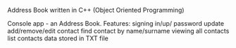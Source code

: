 Address Book written in C++ (Object Oriented Programming)

Console app - an Address Book.
Features:
signing in/up/
password update
add/remove/edit contact
find contact by name/surname
viewing all contacts list
contacts data stored in TXT file

